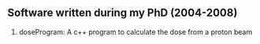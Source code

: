 ## Software written during my PhD (2004-2008)
1. doseProgram: A c++ program to calculate the dose from a proton beam

